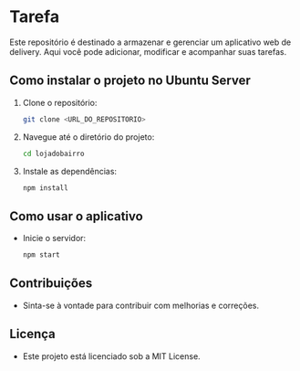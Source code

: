 # Tarefa

Este repositório é destinado a armazenar e gerenciar um aplicativo web de delivery. Aqui você pode adicionar, modificar e acompanhar suas tarefas.

## Como instalar o projeto no Ubuntu Server
1. Clone o repositório:
   ```bash
   git clone <URL_DO_REPOSITORIO>
   ```
2. Navegue até o diretório do projeto:
   ```bash
   cd lojadobairro
   ```
3. Instale as dependências:
   ```bash
   npm install
   ```

## Como usar o aplicativo
- Inicie o servidor:
   ```bash
   npm start
   ```

## Contribuições
- Sinta-se à vontade para contribuir com melhorias e correções.

## Licença
- Este projeto está licenciado sob a MIT License.

